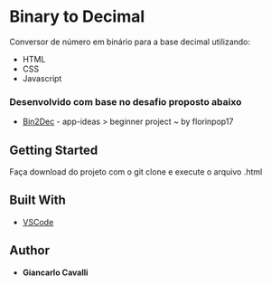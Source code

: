 # Binary to Decimal

Conversor de número em binário para a base decimal utilizando:

* HTML
* CSS
* Javascript

### Desenvolvido com base no desafio proposto abaixo

* [Bin2Dec](https://github.com/florinpop17/app-ideas/blob/master/Projects/1-Beginner/Bin2Dec-App.md) - app-ideas > beginner project ~ by florinpop17

## Getting Started

Faça download do projeto com o git clone e execute o arquivo .html

## Built With

* [VSCode](https://code.visualstudio.com/)

## Author

* **Giancarlo Cavalli**